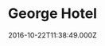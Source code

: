 ---
date: 2016-10-22T11:38:49.000Z
title: George Hotel
latitude: 52.64960363858975
longitude: -0.47813336219772473
category: checkin
---